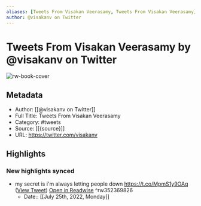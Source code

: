 ```yaml
---
aliases: [Tweets From Visakan Veerasamy, Tweets From Visakan Veerasamy]
author: @visakanv on Twitter
---
```

# Tweets From Visakan Veerasamy by @visakanv on Twitter

![rw-book-cover](https://pbs.twimg.com/profile_images/1517530211453050883/6pL25aLr.jpg)

## Metadata
- Author: [[@visakanv on Twitter]]
- Full Title: Tweets From Visakan Veerasamy
- Category: #tweets
- Source: [[{source}]]
- URL: https://twitter.com/visakanv

## Highlights
### New highlights synced
- my secret is i'm always letting people down https://t.co/MpmS1y9OAq ([View Tweet](https://twitter.com/visakanv/status/1263910231626506240)) [Open in Readwise](https://readwise.io/open/352369826) ^rw352369826
    - Date:: [[July 25th, 2022, Monday]]
